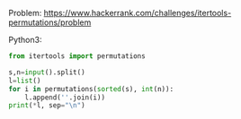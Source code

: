Problem: https://www.hackerrank.com/challenges/itertools-permutations/problem

Python3:


```python
from itertools import permutations

s,n=input().split()
l=list()
for i in permutations(sorted(s), int(n)):
    l.append(''.join(i))
print(*l, sep="\n")    


```
